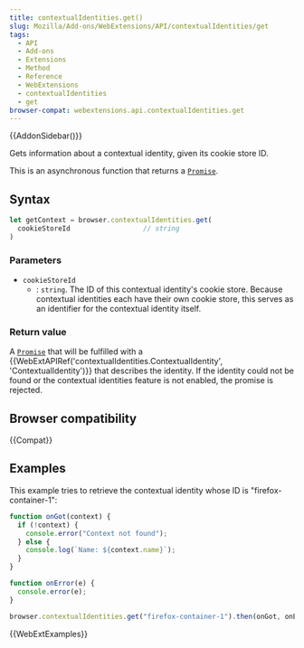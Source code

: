 ```yaml
---
title: contextualIdentities.get()
slug: Mozilla/Add-ons/WebExtensions/API/contextualIdentities/get
tags:
  - API
  - Add-ons
  - Extensions
  - Method
  - Reference
  - WebExtensions
  - contextualIdentities
  - get
browser-compat: webextensions.api.contextualIdentities.get
---
```

{{AddonSidebar()}}

Gets information about a contextual identity, given its cookie store ID.

This is an asynchronous function that returns a [`Promise`](/en-US/docs/Web/JavaScript/Reference/Global_Objects/Promise).

## Syntax

```js
let getContext = browser.contextualIdentities.get(
  cookieStoreId                  // string
)
```

### Parameters

- `cookieStoreId`
  - : `string`. The ID of this contextual identity's cookie store. Because contextual identities each have their own cookie store, this serves as an identifier for the contextual identity itself.

### Return value

A [`Promise`](/en-US/docs/Web/JavaScript/Reference/Global_Objects/Promise) that will be fulfilled with a {{WebExtAPIRef('contextualIdentities.ContextualIdentity', 'ContextualIdentity')}} that describes the identity. If the identity could not be found or the contextual identities feature is not enabled, the promise is rejected.

## Browser compatibility

{{Compat}}

## Examples

This example tries to retrieve the contextual identity whose ID is "firefox-container-1":

```js
function onGot(context) {
  if (!context) {
    console.error("Context not found");
  } else {
    console.log(`Name: ${context.name}`);
  }
}

function onError(e) {
  console.error(e);
}

browser.contextualIdentities.get("firefox-container-1").then(onGot, onError);
```

{{WebExtExamples}}
